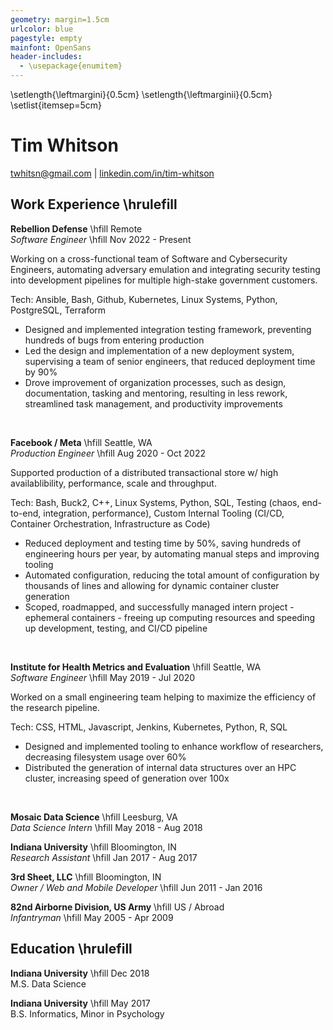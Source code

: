 ```yaml
---
geometry: margin=1.5cm
urlcolor: blue
pagestyle: empty
mainfont: OpenSans
header-includes:
  - \usepackage{enumitem}
---
```

\setlength{\leftmargini}{0.5cm}
\setlength{\leftmarginii}{0.5cm}
\setlist{itemsep=5cm} 

# Tim Whitson

[twhitsn@gmail.com](mailto:twhitsn@gmail.com) | [linkedin.com/in/tim-whitson](https://linkedin.com/in/tim-whitson)

## Work Experience \hrulefill

**Rebellion Defense** \hfill Remote  
*Software Engineer* \hfill Nov 2022 - Present

Working on a cross-functional team of Software and Cybersecurity Engineers, automating adversary emulation and integrating security testing into development pipelines for multiple high-stake government customers.

Tech: Ansible, Bash, Github, Kubernetes, Linux Systems, Python, PostgreSQL, Terraform

- Designed and implemented integration testing framework, preventing hundreds of bugs from entering production
- Led the design and implementation of a new deployment system, supervising a team of senior engineers, that reduced deployment time by 90%
- Drove improvement of organization processes, such as design, documentation, tasking and mentoring, resulting in less rework, streamlined task management, and productivity improvements
<br>  

**Facebook / Meta** \hfill Seattle, WA   
*Production Engineer* \hfill Aug 2020 - Oct 2022  

Supported production of a distributed transactional store w/ high availablibility, performance, scale and throughput.

Tech: Bash, Buck2, C++, Linux Systems, Python, SQL, Testing (chaos, end-to-end, integration, performance), Custom Internal Tooling (CI/CD, Container Orchestration, Infrastructure as Code)

- Reduced deployment and testing time by 50%, saving hundreds of engineering hours per year, by automating manual steps and improving tooling
- Automated configuration, reducing the total amount of configuration by thousands of lines and allowing for dynamic container cluster generation
- Scoped, roadmapped, and successfully managed intern project - ephemeral containers - freeing up computing resources and speeding up development, testing, and CI/CD pipeline
<br>  
 
**Institute for Health Metrics and Evaluation** \hfill Seattle, WA  
*Software Engineer* \hfill May 2019 - Jul 2020  

Worked on a small engineering team helping to maximize the efficiency of the research pipeline.

Tech: CSS, HTML, Javascript, Jenkins, Kubernetes, Python, R, SQL

- Designed and implemented tooling to enhance workflow of researchers, decreasing filesystem usage over 60%
- Distributed the generation of internal data structures over an HPC cluster, increasing speed of generation over 100x
<br>  

**Mosaic Data Science** \hfill Leesburg, VA  
*Data Science Intern* \hfill May 2018 - Aug 2018     

**Indiana University** \hfill Bloomington, IN  
*Research Assistant* \hfill Jan 2017 - Aug 2017  

**3rd Sheet, LLC** \hfill Bloomington, IN  
*Owner / Web and Mobile Developer* \hfill Jun 2011 - Jan 2016  

**82nd Airborne Division, US Army** \hfill US / Abroad  
*Infantryman* \hfill May 2005 - Apr 2009  

## Education \hrulefill

**Indiana University** \hfill Dec 2018  
M.S. Data Science

**Indiana University** \hfill May 2017  
B.S. Informatics, Minor in Psychology 


